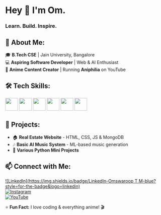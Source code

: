 # Hey 👋 I'm Om.

### **Learn. Build. Inspire.**

## 🚀 About Me:
🎓 **B.Tech CSE** | Jain University, Bangalore  
💻 **Aspiring Software Developer** | Web & AI Enthusiast  
🎥 **Anime Content Creator** | Running **Aniphilia** on YouTube

## 🛠 Tech Skills:
<p align="left">
  <img src="https://cdn.jsdelivr.net/gh/devicons/devicon/icons/javascript/javascript-original.svg" width="40" height="40"/>
  <img src="https://cdn.jsdelivr.net/gh/devicons/devicon/icons/python/python-original.svg" width="40" height="40"/>
  <img src="https://cdn.jsdelivr.net/gh/devicons/devicon/icons/html5/html5-original.svg" width="40" height="40"/>
  <img src="https://cdn.jsdelivr.net/gh/devicons/devicon/icons/css3/css3-original.svg" width="40" height="40"/>
  <img src="https://cdn.jsdelivr.net/gh/devicons/devicon/icons/mongodb/mongodb-original.svg" width="40" height="40"/>
  <img src="https://cdn.jsdelivr.net/gh/devicons/devicon/icons/mysql/mysql-original.svg" width="40" height="40"/>
</p>

## 📌 Projects:
- 🏠 **Real Estate Website** - HTML, CSS, JS & MongoDB
- 🎶 **Basic AI Music System** - ML-based music generation
- 📝 **Various Python Mini Projects**


## 📫 Connect with Me:
[![LinkedIn](https://img.shields.io/badge/LinkedIn-Omswaroop T M-blue?style=for-the-badge&logo=linkedin)](https://www.linkedin.com/in/omee-414-/)  
[![Instagram](https://img.shields.io/badge/Instagram-omee_414_-purple?style=for-the-badge&logo=instagram)](https://www.instagram.com/omee_414_)  
[![YouTube](https://img.shields.io/badge/YouTube-OMS--Aniphilia-red?style=for-the-badge&logo=youtube)](https://www.youtube.com/@OMS-Aniphilia)

⭐ **Fun Fact:** I love coding & everything anime! 🎬

